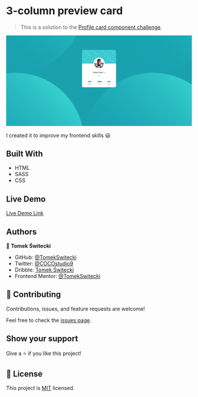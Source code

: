 # 3-column preview card 

> This is a solution to the [Profile card component challenge](https://www.frontendmentor.io/challenges/profile-card-component-cfArpWshJ).

![screenshot](./images/screenshot.png)

I created it to improve my frontend skills 😃

## Built With

- HTML
- SASS
- CSS 

## Live Demo

[Live Demo Link](https://tomekswitecki.github.io/3-column-preview-card/)

## Authors

👤 **Tomek Świtecki**

- GitHub: [@TomekSwitecki](https://github.com/TomekSwitecki)
- Twitter: [@COCOstudio9](https://twitter.com/COCOstudio9)
- Dribble: [Tomek Świtecki](https://dribbble.com/Switecki)
- Frontend Mentor: [@TomekSwitecki](https://www.frontendmentor.io/profile/TomekSwitecki)

## 🤝 Contributing

Contributions, issues, and feature requests are welcome!

Feel free to check the [issues page](../../issues/).

## Show your support

Give a ⭐️ if you like this project!

## 📝 License

This project is [MIT](./MIT.md) licensed.
